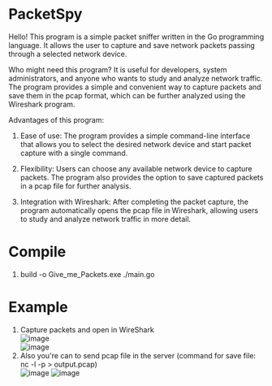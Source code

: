 # PacketSpy 
Hello! This program is a simple packet sniffer written in the Go programming language. It allows the user to capture and save network packets passing through a selected network device.    
  
Who might need this program? It is useful for developers, system administrators, and anyone who wants to study and analyze network traffic. The program provides a simple and convenient way to capture packets and save them in the pcap format, which can be further analyzed using the Wireshark program.  
  
Advantages of this program:  
  
1. Ease of use: The program provides a simple command-line interface that allows you to select the desired network device and start packet capture with a single command.  
 
2. Flexibility: Users can choose any available network device to capture packets. The program also provides the option to save captured packets in a pcap file for further analysis.  
  
3. Integration with Wireshark: After completing the packet capture, the program automatically opens the pcap file in Wireshark, allowing users to study and analyze network traffic in more detail.  


# Compile  
1. build -o Give_me_Packets.exe ./main.go



# Example   
1) Capture packets and open in WireShark  
![image](https://github.com/c0mrade12211/Give_Me_Packets/assets/132468035/6abfd1ff-d422-4efd-adaf-f4fed3feefd1)   
![image](https://github.com/c0mrade12211/Give_Me_Packets/assets/132468035/71acc74c-8326-450e-9b4a-ffea2e58b2af)
2) Also you're can to send pcap file in the server (command for save file: nc -l -p <port> > output.pcap)  
![image](https://github.com/c0mrade12211/Give_Me_Packets/assets/132468035/a79bc27a-c73d-4e5b-a85d-369c485cdd63)
![image](https://github.com/c0mrade12211/Give_Me_Packets/assets/132468035/1a1cf675-b136-4061-b9c6-1c9ee3018c58)
